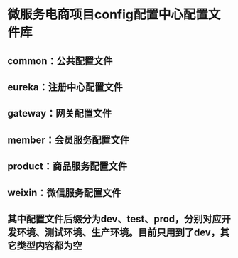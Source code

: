 # 微服务电商项目config配置中心配置文件库
## common：公共配置文件  
## eureka：注册中心配置文件  
## gateway：网关配置文件  
## member：会员服务配置文件  
## product：商品服务配置文件  
## weixin：微信服务配置文件  
## 其中配置文件后缀分为dev、test、prod，分别对应开发环境、测试环境、生产环境。目前只用到了dev，其它类型内容都为空
